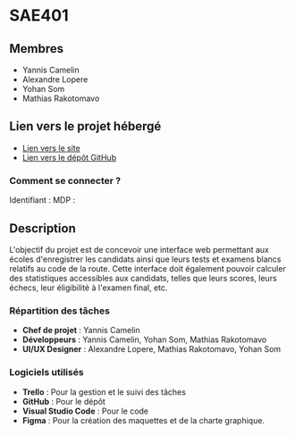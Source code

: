 # SAE401

## Membres
- Yannis Camelin
- Alexandre Lopere
- Yohan Som
- Mathias Rakotomavo

## Lien vers le projet hébergé
- [Lien vers le site](https://stylish.alwaysdata.net/php/login.php)
- [Lien vers le dépôt GitHub](https://github.com/yoh4nyo/SAE401)

### Comment se connecter ? 
Identifiant : 
MDP :

## Description
L'objectif du projet est de concevoir une interface web permettant aux écoles d'enregistrer les candidats ainsi que leurs tests et examens blancs relatifs au code de la route. Cette interface doit également pouvoir calculer des statistiques accessibles aux candidats, telles que leurs scores, leurs échecs, leur éligibilité à l'examen final, etc.

### Répartition des tâches
- **Chef de projet** : Yannis Camelin
- **Développeurs** : Yannis Camelin, Yohan Som, Mathias Rakotomavo
- **UI/UX Designer** : Alexandre Lopere, Mathias Rakotomavo, Yohan Som

### Logiciels utilisés
- **Trello** : Pour la gestion et le suivi des tâches
- **GitHub** : Pour le dépôt
- **Visual Studio Code** : Pour le code
- **Figma** : Pour la création des maquettes et de la charte graphique.
